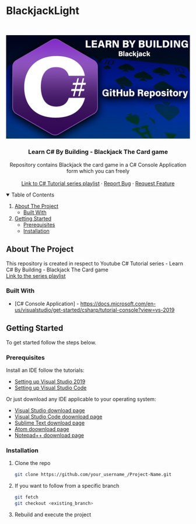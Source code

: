 # BlackjackLight

<!-- PROJECT LOGO -->
<br />
<p align="center">
  <a href="https://github.com/DeveloperJourneyEK/BlackjackLight">
    <img src="RepoImages/RepoThumbnail.png" alt="Logo">
  </a>

  <h3 align="center">Learn C# By Building - Blackjack The Card game</h3>

  <p align="center">
    Repository contains Blackjack the card game in a C# Console Application form which you can freely 
    <br />
    <br />
    <a href="https://www.youtube.com/watch?v=r0KTuGn-nhw&list=PLBT4d1188Q3sEyYZxTfunthVr1GvLpBeK">Link to C# Tutorial series playlist</a>
    ·
    <a href="https://github.com/DeveloperJourneyEK/BlackjackLight/issues">Report Bug</a>
    ·
    <a href="https://github.com/DeveloperJourneyEK/BlackjackLight/issues">Request Feature</a>
  </p>
</p>



<!-- TABLE OF CONTENTS -->
<details open="open">
  <summary>Table of Contents</summary>
  <ol>
    <li>
      <a href="#about-the-project">About The Project</a>
      <ul>
        <li><a href="#built-with">Built With</a></li>
      </ul>
    </li>
    <li>
      <a href="#getting-started">Getting Started</a>
      <ul>
        <li><a href="#prerequisites">Prerequisites</a></li>
        <li><a href="#installation">Installation</a></li>
      </ul>
    </li>
  </ol>
</details>



<!-- ABOUT THE PROJECT -->
## About The Project

This repository is created in respect to Youtube C# Tutorial series - Learn C# By Building - Blackjack The Card game<br />
<a href="https://www.youtube.com/watch?v=r0KTuGn-nhw&list=PLBT4d1188Q3sEyYZxTfunthVr1GvLpBeK">Link to the series playlist</a>


### Built With

* [C# Console Application] - https://docs.microsoft.com/en-us/visualstudio/get-started/csharp/tutorial-console?view=vs-2019


<!-- GETTING STARTED -->
## Getting Started

To get started follow the steps below.

### Prerequisites

Install an IDE follow the tutorials:
<ul>
<li><a href="https://www.youtube.com/watch?v=So-QLydY4M8">Setting up Visual Studio 2019</a></li>
<li><a href="https://www.youtube.com/watch?v=s4tTKkXNiKY">Setting up Visual Studio Code</a></li>
</ul>

Or just download any IDE applicable to your operating system:
<ul>
<li><a href="https://visualstudio.microsoft.com/downloads/">Visual Studio download page</a></li>
<li><a href="https://code.visualstudio.com/download">Visual Studio Code doownload page</a></li>
<li><a href="https://www.sublimetext.com/">Sublime Text download page</a></li>
<li><a href="https://atom.io/">Atom doownload page</a></li>
<li><a href="https://notepad-plus-plus.org/downloads/">Notepad++ doownload page</a></li>
</ul>



### Installation

1. Clone the repo
   ```sh
   git clone https://github.com/your_username_/Project-Name.git
   ```
2. If you want to follow from a specific branch
   ```sh
   git fetch
   git checkout <existing_branch>
   ```
3. Rebuild and execute the project
